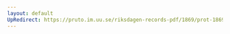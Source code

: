 ```yaml
---
layout: default
UpRedirect: https://pruto.im.uu.se/riksdagen-records-pdf/1869/prot-1869--fk--318/prot-1869--fk--318_018.pdf
---
```

